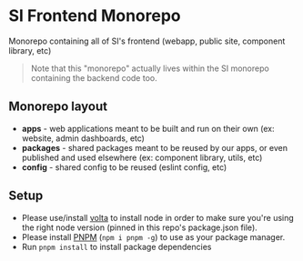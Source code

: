 # SI Frontend Monorepo

Monorepo containing all of SI's frontend (webapp, public site, component library, etc)

> Note that this "monorepo" actually lives within the SI monorepo containing the backend code too.

## Monorepo layout
- **apps** - web applications meant to be built and run on their own (ex: website, admin dashboards, etc)
- **packages** - shared packages meant to be reused by our apps, or even published and used elsewhere (ex: component library, utils, etc)
- **config** - shared config to be reused (eslint config, etc)

## Setup
- Please use/install [volta](https://volta.sh/) to install node in order to make sure you're using the right node version (pinned in this repo's package.json file).
- Please install [PNPM](https://pnpm.io/) (`npm i pnpm -g`) to use as your package manager.
- Run `pnpm install` to install package dependencies
